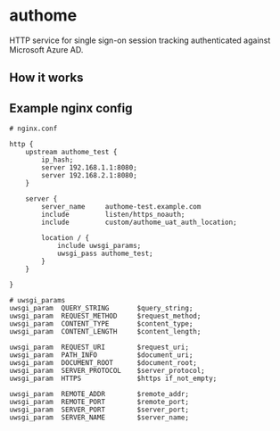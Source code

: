 # authome

HTTP service for single sign-on session tracking authenticated against Microsoft Azure AD.

## How it works


## Example nginx config
    # nginx.conf

    http {
        upstream authome_test {
            ip_hash;
            server 192.168.1.1:8080;
            server 192.168.2.1:8080;
        }

        server {
            server_name     authome-test.example.com
            include         listen/https_noauth;
            include         custom/authome_uat_auth_location;

            location / {
                include uwsgi_params;
                uwsgi_pass authome_test;
            }
        }

    }

    # uwsgi_params
    uwsgi_param  QUERY_STRING       $query_string;
    uwsgi_param  REQUEST_METHOD     $request_method;
    uwsgi_param  CONTENT_TYPE       $content_type;
    uwsgi_param  CONTENT_LENGTH     $content_length;

    uwsgi_param  REQUEST_URI        $request_uri;
    uwsgi_param  PATH_INFO          $document_uri;
    uwsgi_param  DOCUMENT_ROOT      $document_root;
    uwsgi_param  SERVER_PROTOCOL    $server_protocol;
    uwsgi_param  HTTPS              $https if_not_empty;

    uwsgi_param  REMOTE_ADDR        $remote_addr;
    uwsgi_param  REMOTE_PORT        $remote_port;
    uwsgi_param  SERVER_PORT        $server_port;
    uwsgi_param  SERVER_NAME        $server_name;
    

